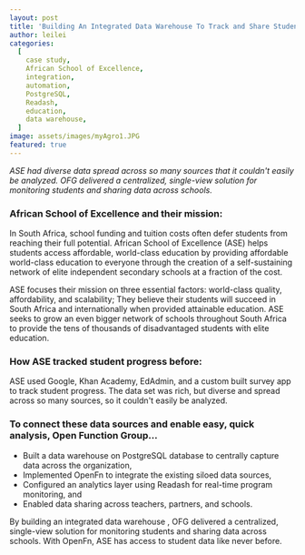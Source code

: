 ```yaml
---
layout: post
title: 'Building An Integrated Data Warehouse To Track and Share Student Performance for African School of Excellence'
author: leilei
categories:
  [
    case study,
    African School of Excellence,
    integration,
    automation,
    PostgreSQL,
    Readash,
    education,
    data warehouse,
  ]
image: assets/images/myAgro1.JPG
featured: true
---
```


_ASE had diverse data spread across so many sources that it couldn't easily be analyzed. OFG delivered a centralized, single-view solution for monitoring students and sharing data across schools._

### African School of Excellence and their mission:

In South Africa, school funding and tuition costs often defer students from reaching their full potential. African School of Excellence (ASE) helps students access affordable, world-class education by providing affordable world-class education to everyone through the creation of a self-sustaining network of elite independent secondary schools at a fraction of the cost. 

ASE focuses their mission on three essential factors: world-class quality, affordability, and scalability; They believe their students will succeed in South Africa and internationally when provided attainable education. ASE seeks to grow an even bigger network of schools throughout South Africa to provide the tens of thousands of disadvantaged students with elite education. 

### How ASE tracked student progress before:

ASE used Google, Khan Academy, EdAdmin, and a custom built survey app to track student progress. The data set was rich, but diverse and spread across so many sources, so it couldn't easily be analyzed. 

### To connect these data sources and enable easy, quick analysis, Open Function Group…

- Built a data warehouse on PostgreSQL database to centrally capture data across the organization, 
- Implemented OpenFn to integrate the existing siloed data sources, 
- Configured an analytics layer using Readash for real-time program monitoring, and 
- Enabled data sharing across teachers, partners, and schools. 

By building an integrated data warehouse , OFG delivered a centralized, single-view solution for monitoring students and sharing data across schools. With OpenFn, ASE has  access to student data like never before. 
